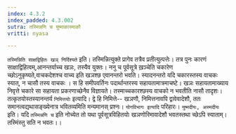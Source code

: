 ```yaml
---
index: 4.3.2
index_padded: 4.3.002
sutra: तस्मिन्नणि च युष्माकास्माकौ
vritti: nyasa

---
```

`तस्मिन्निति साक्षद्विहितः खञ् निर्दिश्यते` इति। तस्मिन्नित्युक्ते प्रागेव तत्रैव प्रतीत्युत्पत्तेः। तत्र पुनः कारणं साक्षाद्विहित्वम्,आनन्तर्याच्च खञः, तस्यैव युक्तः। ननु च पूर्वसूत्रे ख़ञ्चेति चकारेण च्छोऽनुकृष्यते,वाचकदेशश्च वाच्य इति खञश्छ एवानन्तरो भवति। स्यादनन्तरो यदि चकारस्तस्य वाचकः स्यात्, न चासौ तस्य वाचकः । स हि समीपवर्तिनः पदार्थान्तरस्य सहायतामात्रमाचष्टे। खञः सहायतामाख्याय निवृत्ते चकारे सा सहायता प्रकरणाच्छेनैव विज्ञायते। तस्माच्चकारश्छस्य वाचको न भवतीति नासौ तादृशः।
तत्कृतयोस्तस्यानन्तर्य `निमित्तयोः` इत्यादि। द्वे हि निमित्ते-- खञणौ, निमित्तनावपि द्वावेवादेशौ, ततः समानत्वद्यथासङ्ख्येनात्र भवितव्यमिति मन्यमानस् प्रश्नः। `योगविभागः इत्यादि` परिहारः।
`युष्मदीयः, अस्मदीयः` इति। यदि `तस्मिन्नणि च` इति नोच्येत तो यथा पूर्वसूत्रविहितयोः खञणोरिमावादेशौ भवतस्तथा च्छेऽपि स्याताम्। तस्मिंस्तु सति न भवतः।।